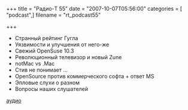 +++
title = "Радио-T 55"
date = "2007-10-07T05:56:00"
categories = [ "podcast",]
filename = "rt_podcast55"

+++

- Странный рейтинг Гугла
- Уязвимости и улучшения от него-же
- Свежий OpenSuse 10.3
- Революционный телевизор и новый Zune
- notMac vs .Mac
- Стив не понимает ...
- OpenSource против коммерческого софта + ответ MS
- Эпловые слухи о разном
- Вопросы наших слушателей

[аудио](http://cdn.radio-t.com/rt_podcast55.mp3)
<audio src="http://cdn.radio-t.com/rt_podcast55.mp3" preload="none"></audio>